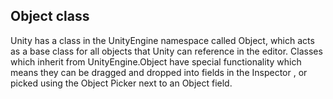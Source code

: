 ## Object class
Unity has a class in the UnityEngine namespace called Object, which acts as a base class for all objects that Unity can reference in the editor. Classes which inherit from UnityEngine.Object have special functionality which means they can be dragged and dropped into fields in the Inspector
, or picked using the Object Picker next to an Object field.
